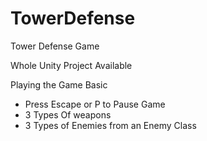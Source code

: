 # TowerDefense
Tower Defense Game

Whole Unity Project Available

Playing the Game Basic

- Press Escape or P to Pause Game 
- 3 Types Of weapons
- 3 Types of Enemies from an Enemy Class


